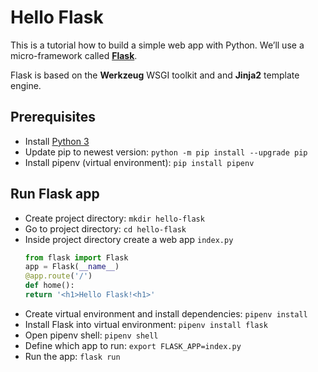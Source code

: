 # Hello Flask

This is a tutorial how to build a simple web app with Python. We’ll use a micro-framework called **[Flask](https://flask.palletsprojects.com)**.

Flask is based on the **Werkzeug** WSGI toolkit and and **Jinja2** template engine.

## Prerequisites
- Install [Python 3](https://www.python.org)
- Update pip to newest version: `python -m pip install --upgrade pip`
- Install pipenv (virtual environment): `pip install pipenv`

## Run Flask app
- Create project directory: `mkdir hello-flask`
- Go to project directory: `cd hello-flask`
- Inside project directory create a web app `index.py`  
  ```py
  from flask import Flask
  app = Flask(__name__)
  @app.route('/')
  def home():
  return '<h1>Hello Flask!<h1>'
  ```
- Create virtual environment and install dependencies: `pipenv install`
- Install Flask into virtual environment: `pipenv install flask`
- Open pipenv shell: `pipenv shell`
- Define which app to run: `export FLASK_APP=index.py`
- Run the app: `flask run`
